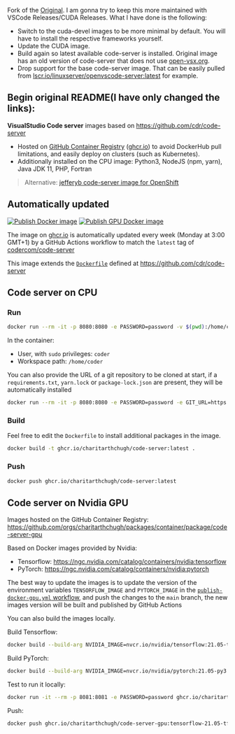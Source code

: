 Fork of the [Original](https://github.com/MaastrichtU-IDS/code-server). I am gonna try to keep this more maintained with VSCode Releases/CUDA Releases. What I have done is the following: 
- Switch to the cuda-devel images to be more minimal by default. You will have to install the respective frameworks yourself.
- Update the CUDA image. 
- Build again so latest available code-server is installed. Original image has an old version of code-server that does not use [open-vsx.org](https://open-vsx.org).
- Drop support for the base code-server image. That can be easily pulled from [lscr.io/linuxserver/openvscode-server:latest](https://hub.docker.com/r/linuxserver/openvscode-server) for example. 

Begin original README(I have only changed the links): 
---
**VisualStudio Code server** images based on https://github.com/cdr/code-server

* Hosted on [GitHub Container Registry](https://github.com/orgs/charitarthchugh/packages/container/package/code-server) ([ghcr.io](https://ghcr.io)) to avoid DockerHub pull limitations, and easily deploy on clusters (such as Kubernetes).
* Additionally installed on the CPU image: Python3, NodeJS (npm, yarn), Java JDK 11, PHP, Fortran

> Alternative: [jefferyb code-server image for OpenShift](https://github.com/jefferyb/code-server-openshift)

## Automatically updated

[![Publish Docker image](https://github.com/charitarthchugh/code-server/workflows/Publish%20Docker%20image/badge.svg)](https://github.com/charitarthchugh/code-server/actions) [![Publish GPU Docker image](https://github.com/charitarthchugh/code-server/actions/workflows/publish-docker-gpu.yml/badge.svg)](https://github.com/charitarthchugh/code-server/actions/workflows/publish-docker-gpu.yml)

The image on [ghcr.io](https://ghcr.io) is automatically updated every week (Monday at 3:00 GMT+1) by a GitHub Actions workflow to match the `latest` tag of [codercom/code-server](https://hub.docker.com/r/codercom/code-server)

This image extends the [`Dockerfile`](https://github.com/cdr/code-server/blob/main/ci/release-image/Dockerfile) defined at https://github.com/cdr/code-server

## Code server on CPU

### Run

```bash
docker run --rm -it -p 8080:8080 -e PASSWORD=password -v $(pwd):/home/coder/project ghcr.io/charitarthchugh/code-server:latest
```

In the container:

* User, with `sudo` privileges: `coder`
* Workspace path: `/home/coder`

You can also provide the URL of a git repository to be cloned at start, if a `requirements.txt`, `yarn.lock` or `package-lock.json` are present, they will be automatically installed

```bash
docker run --rm -it -p 8080:8080 -e PASSWORD=password -e GIT_URL=https://github.com/charitarthchugh/play-fair ghcr.io/charitarthchugh/code-server:latest
```

 

### Build

Feel free to edit the `Dockerfile` to install additional packages in the image.

```bash
docker build -t ghcr.io/charitarthchugh/code-server:latest .
```

### Push

```bash
docker push ghcr.io/charitarthchugh/code-server:latest
```

## Code server on Nvidia GPU

Images hosted on the GitHub Container Registry: https://github.com/orgs/charitarthchugh/packages/container/package/code-server-gpu

Based on Docker images provided by Nvidia:

* Tensorflow: https://ngc.nvidia.com/catalog/containers/nvidia:tensorflow
* PyTorch: https://ngc.nvidia.com/catalog/containers/nvidia:pytorch

The best way to update the images is to update the version of the environment variables `TENSORFLOW_IMAGE` and `PYTORCH_IMAGE` in the [`publish-docker-gpu.yml` workflow](https://github.com/charitarthchugh/code-server/blob/main/.github/workflows/publish-docker-gpu.yml), and push the changes to the `main` branch, the new images version will be built and published by GitHub Actions

You can also build the images locally.

Build Tensorflow:

```bash
docker build --build-arg NVIDIA_IMAGE=nvcr.io/nvidia/tensorflow:21.05-tf2-py3 -t ghcr.io/charitarthchugh/code-server-gpu:tensorflow-21.05-tf2-py3 -f Dockerfile.gpu .
```

Build PyTorch:

```bash
docker build --build-arg NVIDIA_IMAGE=nvcr.io/nvidia/pytorch:21.05-py3 -t ghcr.io/charitarthchugh/code-server-gpu:pytorch-21.05-py3 -f Dockerfile.gpu .
```


Test to run it locally:

```bash
docker run -it --rm -p 8081:8081 -e PASSWORD=password ghcr.io/charitarthchugh/code-server-gpu:tensorflow-21.05-tf2-py3
```

Push:

```bash
docker push ghcr.io/charitarthchugh/code-server-gpu:tensorflow-21.05-tf2-py3
```

